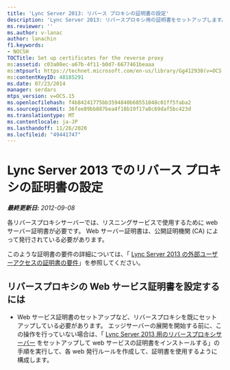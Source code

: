```yaml
---
title: 'Lync Server 2013: リバース プロキシの証明書の設定'
description: 'Lync Server 2013: リバースプロキシ用の証明書をセットアップします。'
ms.reviewer: ''
ms.author: v-lanac
author: lanachin
f1.keywords:
- NOCSH
TOCTitle: Set up certificates for the reverse proxy
ms:assetid: c03a08ec-a67b-4f11-b0d7-6677461beaaa
ms:mtpsurl: https://technet.microsoft.com/en-us/library/Gg412938(v=OCS.15)
ms:contentKeyID: 48185291
ms.date: 07/23/2014
manager: serdars
mtps_version: v=OCS.15
ms.openlocfilehash: f4b84241775bb3594840b68551048c01ff5faba2
ms.sourcegitcommit: 36fee89bb887bea4f18b19f17a8c69daf5bc423d
ms.translationtype: MT
ms.contentlocale: ja-JP
ms.lasthandoff: 11/26/2020
ms.locfileid: "49441747"
---
```

# <a name="set-up-certificates-for-the-reverse-proxy-in-lync-server-2013"></a>Lync Server 2013 でのリバース プロキシの証明書の設定

<div data-xmlns="http://www.w3.org/1999/xhtml">

<div class="topic" data-xmlns="http://www.w3.org/1999/xhtml" data-msxsl="urn:schemas-microsoft-com:xslt" data-cs="https://msdn.microsoft.com/">

<div data-asp="https://msdn2.microsoft.com/asp">



</div>

<div id="mainSection">

<div id="mainBody">

<span> </span>

_**最終更新日:** 2012-09-08_

各リバースプロキシサーバーでは、リスニングサービスで使用するために web サーバー証明書が必要です。 Web サーバー証明書は、公開証明機関 (CA) によって発行されている必要があります。

このような証明書の要件の詳細については、「 [Lync Server 2013 の外部ユーザーアクセスの証明書の要件](lync-server-2013-certificate-requirements-for-external-user-access.md)」を参照してください。

<div>

## <a name="to-set-up-a-web-services-certificate-for-the-reverse-proxy"></a>リバースプロキシの Web サービス証明書を設定するには

  - Web サービス証明書のセットアップなど、リバースプロキシを既にセットアップしている必要があります。 エッジサーバーの展開を開始する前に、この操作を行っていない場合は、「 [Lync Server 2013 用のリバースプロキシサーバー](lync-server-2013-setting-up-reverse-proxy-servers.md) をセットアップして web サービスの証明書をインストールする」の手順を実行して、各 web 発行ルールを作成して、証明書を使用するように構成します。

</div>

</div>

<span> </span>

</div>

</div>

</div>

